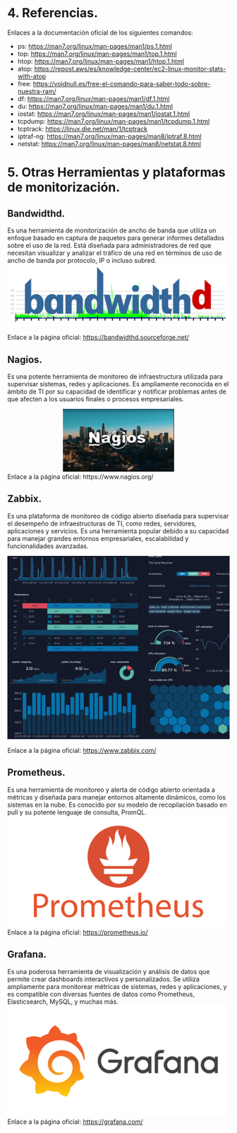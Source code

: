 # 4.	Referencias.
Enlaces a la documentación oficial de los siguientes comandos:
-	ps: https://man7.org/linux/man-pages/man1/ps.1.html
-	top: https://man7.org/linux/man-pages/man1/top.1.html
-	htop: https://man7.org/linux/man-pages/man1/htop.1.html
-	atop: https://repost.aws/es/knowledge-center/ec2-linux-monitor-stats-with-atop
-	free: https://voidnull.es/free-el-comando-para-saber-todo-sobre-nuestra-ram/
-	df: https://man7.org/linux/man-pages/man1/df.1.html
-	du: https://man7.org/linux/man-pages/man1/du.1.html
-	iostat: https://man7.org/linux/man-pages/man1/iostat.1.html
-	tcpdump: https://man7.org/linux/man-pages/man1/tcpdump.1.html
-	tcptrack: https://linux.die.net/man/1/tcptrack
-	iptraf-ng: https://man7.org/linux/man-pages/man8/iptraf.8.html
-	netstat: https://man7.org/linux/man-pages/man8/netstat.8.html

# 5. Otras Herramientas y plataformas de monitorización.
## Bandwidthd.
Es una herramienta de monitorización de ancho de banda que utiliza un enfoque basado en captura de paquetes para generar informes detallados sobre el uso de la red. Está diseñada para administradores de red que necesitan visualizar y analizar el tráfico de una red en términos de uso de ancho de banda por protocolo, IP o incluso subred.
![Procesos](imagenes/Bandwidth.PNG)

Enlace a la página oficial: https://bandwidthd.sourceforge.net/

## Nagios.
Es una potente herramienta de monitoreo de infraestructura utilizada para supervisar sistemas, redes y aplicaciones. Es ampliamente reconocida en el ámbito de TI por su capacidad de identificar y notificar problemas antes de que afecten a los usuarios finales o procesos empresariales.
<div style="text-align: center;">
  <img src="imagenes/Nagios.PNG" alt="Texto alternativo" style="width:50%;"/>
</div>
Enlace a la página oficial: https://www.nagios.org/

## Zabbix.
Es una plataforma de monitoreo de código abierto diseñada para supervisar el desempeño de infraestructuras de TI, como redes, servidores, aplicaciones y servicios. Es una herramienta popular debido a su capacidad para manejar grandes entornos empresariales, escalabilidad y funcionalidades avanzadas.

![Procesos](imagenes/Zabbix.PNG)

Enlace a la página oficial: https://www.zabbix.com/

## Prometheus.
Es una herramienta de monitoreo y alerta de código abierto orientada a métricas y diseñada para manejar entornos altamente dinámicos, como los sistemas en la nube. Es conocido por su modelo de recopilación basado en pull y su potente lenguaje de consulta, PromQL.
![Procesos](imagenes/prometheus.png)
Enlace a la página oficial: https://prometheus.io/

## Grafana.
Es una poderosa herramienta de visualización y análisis de datos que permite crear dashboards interactivos y personalizados. Se utiliza ampliamente para monitorear métricas de sistemas, redes y aplicaciones, y es compatible con diversas fuentes de datos como Prometheus, Elasticsearch, MySQL, y muchas más.
![Procesos](imagenes/grafana.png)
Enlace a la página oficial: https://grafana.com/
